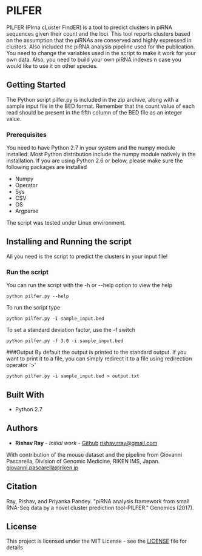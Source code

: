 # PILFER

PILFER (PIrna cLuster FindER) is a tool to predict clusters in piRNA sequences given their count and the loci. This tool reports clusters based on the assumption that the piRNAs are conserved and highly expressed in clusters. Also included the piRNA analysis pipeline used for the publication. You need to change the variables used in the script to make it work for your own data. Also, you need to build your own piRNA indexes n case you would like to use it on other species.

## Getting Started

The Python script pilfer.py is included in the zip archive, along with a sample input file in the BED format. Remember that the count value of each read should be present in the fifth column of the BED file as an integer value.

### Prerequisites

You need to have Python 2.7 in your system and the numpy module installed. Most Python distribution include the numpy module natively in the installation. If you are using Python 2.6 or below, please make sure the following packages are installed

* Numpy
* Operator
* Sys
* CSV
* OS
* Argparse

The script was tested under Linux environment.

## Installing and Running the script

All you need is the script to predict the clusters in your input file!

### Run the script

You can run the script with the -h or --help option to view the help

```
python pilfer.py --help
```
To run the script type

```
python pilfer.py -i sample_input.bed
```

To set a standard deviation factor, use the -f switch

```
python pilfer.py -f 3.0 -i sample_input.bed
```
###Output
By default the output is printed to the standard output. If you want to print it to a file, you can simply redirect it to a file using redirection operator '>'

```
python pilfer.py -i sample_input.bed > output.txt
```

## Built With

* Python 2.7

## Authors

* **Rishav Ray** - *Initial work* - [Github](https://github.com/rishavray) rishav.rray@gmail.com

With contribution of the mouse dataset and the pipeline from Giovanni Pascarella, Division of Genomic Medicine, RIKEN IMS, Japan. giovanni.pascarella@riken.jp

## Citation
Ray, Rishav, and Priyanka Pandey. "piRNA analysis framework from small RNA-Seq data by a novel cluster prediction tool-PILFER." Genomics (2017).

## License

This project is licensed under the MIT License - see the [LICENSE](https://opensource.org/licenses/MIT) file for details
